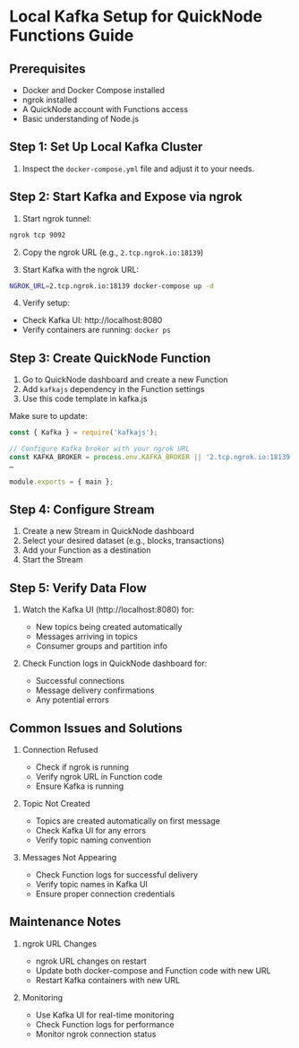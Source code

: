 # Local Kafka Setup for QuickNode Functions Guide

## Prerequisites
- Docker and Docker Compose installed
- ngrok installed
- A QuickNode account with Functions access
- Basic understanding of Node.js

## Step 1: Set Up Local Kafka Cluster

1. Inspect the `docker-compose.yml` file and adjust it to your needs.

## Step 2: Start Kafka and Expose via ngrok

1. Start ngrok tunnel:
```bash
ngrok tcp 9092
```

2. Copy the ngrok URL (e.g., `2.tcp.ngrok.io:18139`)

3. Start Kafka with the ngrok URL:
```bash
NGROK_URL=2.tcp.ngrok.io:18139 docker-compose up -d
```

4. Verify setup:
- Check Kafka UI: http://localhost:8080
- Verify containers are running: `docker ps`

## Step 3: Create QuickNode Function

1. Go to QuickNode dashboard and create a new Function
2. Add `kafkajs` dependency in the Function settings
3. Use this code template in kafka.js

Make sure to update:

```javascript
const { Kafka } = require('kafkajs');

// Configure Kafka broker with your ngrok URL
const KAFKA_BROKER = process.env.KAFKA_BROKER || '2.tcp.ngrok.io:18139'; // Update with your ngrok URL
…

module.exports = { main };
```

## Step 4: Configure Stream

1. Create a new Stream in QuickNode dashboard
2. Select your desired dataset (e.g., blocks, transactions)
3. Add your Function as a destination
4. Start the Stream

## Step 5: Verify Data Flow

1. Watch the Kafka UI (http://localhost:8080) for:
   - New topics being created automatically
   - Messages arriving in topics
   - Consumer groups and partition info

2. Check Function logs in QuickNode dashboard for:
   - Successful connections
   - Message delivery confirmations
   - Any potential errors

## Common Issues and Solutions

1. Connection Refused
   - Check if ngrok is running
   - Verify ngrok URL in Function code
   - Ensure Kafka is running

2. Topic Not Created
   - Topics are created automatically on first message
   - Check Kafka UI for any errors
   - Verify topic naming convention

3. Messages Not Appearing
   - Check Function logs for successful delivery
   - Verify topic names in Kafka UI
   - Ensure proper connection credentials

## Maintenance Notes

1. ngrok URL Changes
   - ngrok URL changes on restart
   - Update both docker-compose and Function code with new URL
   - Restart Kafka containers with new URL

2. Monitoring
   - Use Kafka UI for real-time monitoring
   - Check Function logs for performance
   - Monitor ngrok connection status